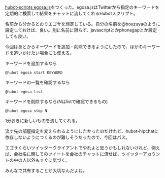[hubot-scripts egosa.js](https://github.com/faithcreates/hubot-scripts/pull/15)をつくった。egosa.jsはTwitterから指定のキーワードを定期的に検索して結果をチャットに流してくれるHubotスクリプト。

名前から分かるとおりエゴサを想定している。自分の名前を@bouzuyaのように設定しておけば、良い。別に名前に限らず、javascriptとかphonegapとか設定しても良い。

今回はあとからキーワードを追加・削除できるようにしたので、ほかのキーワードを追いかけたい場合にも使える。

キーワードを追加するなら

    @hubot egosa start KEYWORD

キーワードの一覧を確認するなら

    @hubot egosa list

キーワードを削除するなら(Nはlistで確認できるもの)

    @hubot egosa stop N

1分おきに新しいものを流してくれる。

流す先の部屋指定を変えられるようにしたかったのだけれど、hubot-hipchatに依存しないようにつくるのが難しそうだったので、今回はパス。

エゴサくらいツイッタークライアントでやれよと思うかもしれないけれど、例えば、会社名に関してのツイートを会社のチャットに流せば、ツイッターアカウントの中の人以外もすぐに気づく。

みんなで共有することが大切なんだよね。

